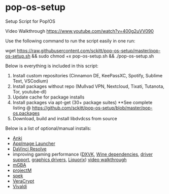 # pop-os-setup
Setup Script for Pop!OS

Video Walkthrough
https://www.youtube.com/watch?v=400g2uVV090

Use the following command to run the script easily in one run:

wget https://raw.githubusercontent.com/sckitt/pop-os-setup/master/pop-os-setup.sh && sudo chmod +x pop-os-setup.sh && ./pop-os-setup.sh

Below is everything is included in this script:

1. Install custom repositories (Cinnamon DE, KeePassXC, Spotify, Sublime Text, VSCodium)
2. Install packages without repo (Mullvad VPN, Nextcloud, Tixati, Tutanota, Tor, youtube-dl)
3. Update cache for package installs
4. Install packages via apt-get (30+ package suites)
**See complete listing @ https://github.com/sckitt/pop-os-setup/blob/master/pop-os.packages
5. Download, build and install libdvdcss from source

Below is a list of optional/manual installs:

* [Anki](https://apps.ankiweb.net/)
* [AppImage Launcher](https://github.com/TheAssassin/AppImageLauncher)
* [DaVinci Resolve](https://www.blackmagicdesign.com/products/davinciresolve/)
* improving gaming performance ([DXVK](https://github.com/lutris/docs/blob/master/HowToDXVK.md), [Wine dependencies](https://github.com/lutris/docs/blob/master/WineDependencies.md), [driver support](https://github.com/lutris/docs/blob/master/InstallingDrivers.md), [graphics drivers](https://github.com/doitsujin/dxvk/wiki/Driver-support), [Liquorix](https://liquorix.net/)) [video walkthrough](https://youtu.be/-jLCjY7PNig?t=466)
* [mGBA](https://mgba.io/)
* [projectM](https://github.com/projectM-visualizer/projectM)
* [spek](http://spek.cc/)
* [VeraCrypt](https://www.veracrypt.fr/en/Home.html)
* [Vivaldi](https://vivaldi.com/)
